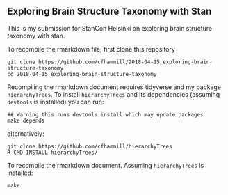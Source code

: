 ## Exploring Brain Structure Taxonomy with Stan

This is my submission for StanCon Helsinki on exploring
brain structure taxonomy with stan.

To recompile the rmarkdown file, first clone this repository

```
git clone https://github.com/cfhammill/2018-04-15_exploring-brain-structure-taxonomy
cd 2018-04-15_exploring-brain-structure-taxonomy
```

Recompiling the rmarkdown document requires tidyverse and my package
`hierarchyTrees`. To install `hierarchyTrees` and its dependencies
(assuming `devtools` is installed) you can run:

```
## Warning this runs devtools install which may update packages
make depends
```

alternatively:

```
git clone https://github.com/cfhammill/hierarchyTrees
R CMD INSTALL hierarchyTrees/
```

To recompile the rmarkdown document. Assuming `hierarchyTrees`
is installed:

```
make 
```
